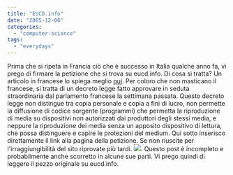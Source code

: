 ```yaml
---
title: "EUCD.info"
date: "2005-12-06"
categories: 
  - "computer-science"
tags: 
  - "everydays"
---
```


Prima che si ripeta in Francia ciò che è successo in Italia qualche anno fa, vi prego di firmare la petizione che si trova su eucd.info. Di cosa si tratta? Un articolo in francese lo spiega meglio [qui](http://eucd.info/138.shtml?PHPSESSID=e9651048d6d731df10bd67fbf3d0533a). Per coloro che non masticano il francese, si tratta di un decreto legge fatto approvare in seduta straordinaria dal parlamento francese la settimana passata. Questo decreto legge non distingue tra copia personale e copia a fini di lucro, non permette la diffusione di codice sorgente (programmi) che permetta la riproduzione di media su dispositivi non autorizzati dai produttori degli stessi media, e neppure la riproduzione dei media senza un apposito dispositivo di lettura, che possa distinguere e capire le protezioni del medium. Qui sotto inserisco direttamente il link alla pagina della petizione. Se non riuscite per l'irraggiungibilità del sito riprovate più tardi. [![](images/signez.png)](http://eucd.info/petitions/index.php?petition=2). Questo post è incompleto e probabilmente anche scorretto in alcune sue parti. Vi prego quindi di leggere il pezzo originale su eucd.info.
